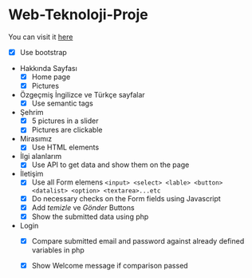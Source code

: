 # Web-Teknoloji-Proje
You can visit it [here](https://b201210562.aboody.me)
- [x] Use bootstrap

- Hakkında Sayfası
   - [x] Home page
   - [x] Pictures
- Özgeçmiş İngilizce ve Türkçe sayfalar
   - [x] Use semantic tags
- Şehrim
   - [x] 5 pictures in a slider
   - [x] Pictures are clickable
- Mirasımız
   - [x] Use HTML elements
- İlgi alanlarım
   - [x] Use API to get data and show them on the page
- İletişim
   - [x] Use all Form elemens `<input> <select> <lable> <button> <datalist> <option> <textarea>...etc`
   - [x] Do necessary checks on the Form fields using Javascript
   - [x] Add *temizle* ve *Gönder* Buttons
   - [x] Show the submitted data using php
- Login
   - [x] Compare submitted email and password against already defined variables in php
   - [x] Show Welcome message if comparison passed

